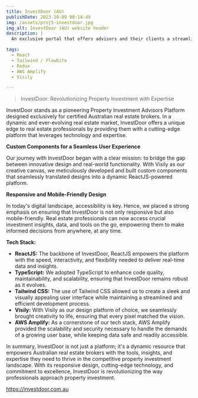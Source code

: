 ```yaml
---
title: InvestDoor (AU)
publishDate: 2023-10-09 00:14:49
img: /assets/proj5-investdoor.jpg
img_alt: InvestDoor (AU) website header
description: |
  An exclusive portal that offers advisors and their clients a streamlined approach to finding quality investment properties.

tags:
  - React
  - Tailwind / Flowbite
  - Redux
  - AWS Amplify
  - Visily

---
```


> InvestDoor: Revolutionizing Property Investment with Expertise

InvestDoor stands as a pioneering Property Investment Advisors Platform designed exclusively for certified Australian real estate brokers. In a dynamic and ever-evolving real estate market, InvestDoor offers a unique edge to real estate professionals by providing them with a cutting-edge platform that leverages technology and expertise.

**Custom Components for a Seamless User Experience**

Our journey with InvestDoor began with a clear mission: to bridge the gap between innovative design and real-world functionality. With Visily as our creative canvas, we meticulously developed and built custom components that seamlessly translated designs into a dynamic ReactJS-powered platform.

**Responsive and Mobile-Friendly Design**

In today's digital landscape, accessibility is key. Hence, we placed a strong emphasis on ensuring that InvestDoor is not only responsive but also mobile-friendly. Real estate professionals can now access crucial investment insights, data, and tools on the go, empowering them to make informed decisions from anywhere, at any time.

**Tech Stack:**

- **ReactJS:** The backbone of InvestDoor, ReactJS empowers the platform with the speed, interactivity, and flexibility needed to deliver real-time data and insights.
- **TypeScript:** We adopted TypeScript to enhance code quality, maintainability, and scalability, ensuring that InvestDoor remains robust as it evolves.
- **Tailwind CSS:** The use of Tailwind CSS allowed us to create a sleek and visually appealing user interface while maintaining a streamlined and efficient development process.
- **Visily:** With Visily as our design platform of choice, we seamlessly brought creativity to life, ensuring that every pixel matched the vision.
- **AWS Amplify:** As a cornerstone of our tech stack, AWS Amplify provided the scalability and security necessary to handle the demands of a growing user base, while keeping data safe and readily accessible.

In summary, InvestDoor is not just a platform; it's a dynamic resource that empowers Australian real estate brokers with the tools, insights, and expertise they need to thrive in the competitive property investment landscape. With its responsive design, cutting-edge technology, and commitment to excellence, InvestDoor is revolutionizing the way professionals approach property investment. 

https://investdoor.com.au
